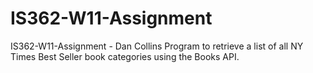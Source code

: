 # IS362-W11-Assignment
IS362-W11-Assignment - Dan Collins
Program to retrieve a list of all NY Times Best Seller book categories using the Books API.
